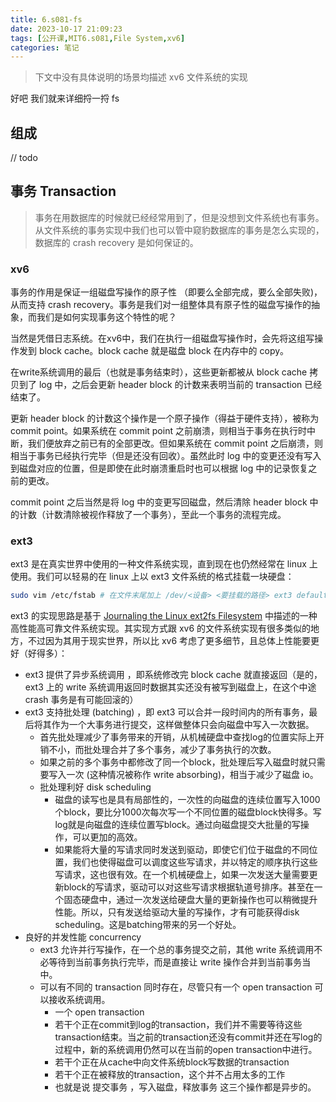 ```yaml
---
title: 6.s081-fs
date: 2023-10-17 21:09:23
tags: [公开课,MIT6.s081,File System,xv6]
categories: 笔记
---
```


> 下文中没有具体说明的场景均描述 xv6 文件系统的实现

好吧 我们就来详细捋一捋 fs

## 组成

// todo

## 事务 Transaction

> 事务在用数据库的时候就已经经常用到了，但是没想到文件系统也有事务。从文件系统的事务实现中我们也可以管中窥豹数据库的事务是怎么实现的，数据库的 crash recovery 是如何保证的。

### xv6

事务的作用是保证一组磁盘写操作的原子性 （即要么全部完成，要么全部失败)，从而支持 crash recovery。事务是我们对一组整体具有原子性的磁盘写操作的抽象，而我们是如何实现事务这个特性的呢？

当然是凭借日志系统。在xv6中，我们在执行一组磁盘写操作时，会先将这组写操作发到 block cache。block cache 就是磁盘 block 在内存中的 copy。

在write系统调用的最后（也就是事务结束时），这些更新都被从 block cache 拷贝到了 log 中，之后会更新 header block 的计数来表明当前的 transaction 已经结束了。

更新 header block 的计数这个操作是一个原子操作（得益于硬件支持），被称为 commit point。如果系统在 commit point 之前崩溃，则相当于事务在执行时中断，我们便放弃之前已有的全部更改。但如果系统在 commit point 之后崩溃，则相当于事务已经执行完毕（但是还没有回收）。虽然此时 log 中的变更还没有写入到磁盘对应的位置，但是即使在此时崩溃重启时也可以根据 log 中的记录恢复之前的更改。

commit point 之后当然是将 log 中的变更写回磁盘，然后清除 header block 中的计数（计数清除被视作释放了一个事务），至此一个事务的流程完成。

### ext3

ext3 是在真实世界中使用的一种文件系统实现，直到现在也仍然经常在 linux 上使用。我们可以轻易的在 linux 上以 ext3 文件系统的格式挂载一块硬盘：

```bash
sudo vim /etc/fstab # 在文件末尾加上 /dev/<设备> <要挂载的路径> ext3 defaults 1 1
```

ext3 的实现思路是基于 [Journaling the Linux ext2fs Filesystem](https://pdos.csail.mit.edu/6.828/2020/readings/journal-design.pdf) 中描述的一种高性能高可靠文件系统实现。其实现方式跟 xv6 的文件系统实现有很多类似的地方，不过因为其用于现实世界，所以比 xv6 考虑了更多细节，且总体上性能要更好（好得多）：

- ext3 提供了异步系统调用 ，即系统修改完 block cache 就直接返回（是的，ext3 上的 write 系统调用返回时数据其实还没有被写到磁盘上，在这个中途 crash 事务是有可能回滚的）
- ext3 支持批处理 (batching) ，即 ext3 可以合并一段时间内的所有事务，最后将其作为一个大事务进行提交，这样做整体只会向磁盘中写入一次数据。
  - 首先批处理减少了事务带来的开销，从机械硬盘中查找log的位置实际上开销不小，而批处理合并了多个事务，减少了事务执行的次数。
  - 如果之前的多个事务中都修改了同一个block，批处理后写入磁盘时就只需要写入一次 (这种情况被称作 write absorbing)，相当于减少了磁盘 io。
  - 批处理利好 disk scheduling
    - 磁盘的读写也是具有局部性的，一次性的向磁盘的连续位置写入1000个block，要比分1000次每次写一个不同位置的磁盘block快得多。写log就是向磁盘的连续位置写block。通过向磁盘提交大批量的写操作，可以更加的高效。
    - 如果能将大量的写请求同时发送到驱动，即使它们位于磁盘的不同位置，我们也使得磁盘可以调度这些写请求，并以特定的顺序执行这些写请求，这也很有效。在一个机械硬盘上，如果一次发送大量需要更新block的写请求，驱动可以对这些写请求根据轨道号排序。甚至在一个固态硬盘中，通过一次发送给硬盘大量的更新操作也可以稍微提升性能。所以，只有发送给驱动大量的写操作，才有可能获得disk scheduling。这是batching带来的另一个好处。
- 良好的并发性能 concurrency
  - ext3 允许并行写操作，在一个总的事务提交之前，其他 write 系统调用不必等待到当前事务执行完毕，而是直接让 write 操作合并到当前事务当中。
  - 可以有不同的 transaction 同时存在，尽管只有一个 open transaction 可以接收系统调用。
    - 一个 open transaction
    - 若干个正在commit到log的transaction，我们并不需要等待这些transaction结束。当之前的transaction还没有commit并还在写log的过程中，新的系统调用仍然可以在当前的open transaction中进行。
    - 若干个正在从cache中向文件系统block写数据的transaction
    - 若干个正在被释放的transaction，这个并不占用太多的工作
    - 也就是说 提交事务 ，写入磁盘，释放事务 这三个操作都是异步的。

